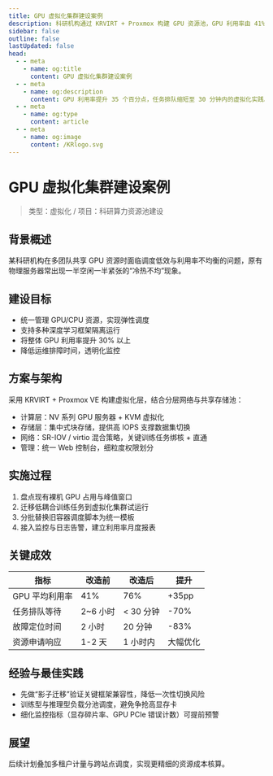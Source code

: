 ```yaml
---
title: GPU 虚拟化集群建设案例
description: 科研机构通过 KRVIRT + Proxmox 构建 GPU 资源池，GPU 利用率由 41% 提升到 76%，排队等待大幅下降。
sidebar: false
outline: false
lastUpdated: false
head:
  - - meta
    - name: og:title
      content: GPU 虚拟化集群建设案例
  - - meta
    - name: og:description
      content: GPU 利用率提升 35 个百分点，任务排队缩短至 30 分钟内的虚拟化实践。
  - - meta
    - name: og:type
      content: article
  - - meta
    - name: og:image
      content: /KRlogo.svg
---
```


# GPU 虚拟化集群建设案例

> 类型：虚拟化 / 项目：科研算力资源池建设

## 背景概述
某科研机构在多团队共享 GPU 资源时面临调度低效与利用率不均衡的问题，原有物理服务器常出现一半空闲一半紧张的“冷热不均”现象。

## 建设目标
- 统一管理 GPU/CPU 资源，实现弹性调度
- 支持多种深度学习框架隔离运行
- 将整体 GPU 利用率提升 30% 以上
- 降低运维排障时间，透明化监控

## 方案与架构
采用 KRVIRT + Proxmox VE 构建虚拟化层，结合分层网络与共享存储池：

- 计算层：NV 系列 GPU 服务器 + KVM 虚拟化
- 存储层：集中式块存储，提供高 IOPS 支撑数据集切换
- 网络：SR-IOV / virtio 混合策略，关键训练任务绑核 + 直通
- 管理：统一 Web 控制台，细粒度权限划分

## 实施过程
1. 盘点现有裸机 GPU 占用与峰值窗口
2. 迁移低耦合训练任务到虚拟化集群试运行
3. 分批替换旧容器调度脚本为统一模板
4. 接入监控与日志告警，建立利用率月度报表

## 关键成效
| 指标 | 改造前 | 改造后 | 提升 |
| ---- | ------ | ------ | ---- |
| GPU 平均利用率 | 41% | 76% | +35pp |
| 任务排队等待 | 2~6 小时 | < 30 分钟 | -70% |
| 故障定位时间 | 2 小时 | 20 分钟 | -83% |
| 资源申请响应 | 1-2 天 | 1 小时内 | 大幅优化 |

## 经验与最佳实践
- 先做“影子迁移”验证关键框架兼容性，降低一次性切换风险
- 训练型与推理型负载分池调度，避免争抢高显存卡
- 细化监控指标（显存碎片率、GPU PCIe 错误计数）可提前预警

## 展望
后续计划叠加多租户计量与跨站点调度，实现更精细的资源成本核算。
